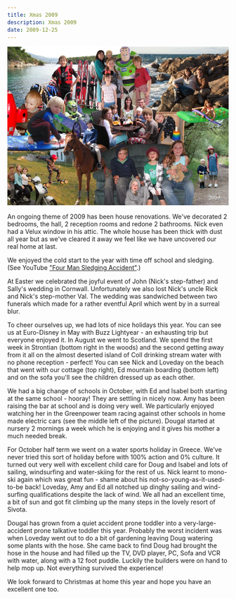 ```yaml
---
title: Xmas 2009
description: Xmas 2009
date: 2009-12-25
---
```



<a href="large.jpg"><img src="small.jpg" alt="[Xmas 2009]" class="center" /></a>

<p>An ongoing theme of 2009 has been house renovations.  We've
decorated 2 bedrooms, the hall, 2 reception rooms and redone 2
bathrooms.  Nick even had a Velux window in his attic.  The whole
house has been thick with dust all year but as we've cleared it away
we feel like we have uncovered our real home at last.</p>

<p>We enjoyed the cold start to the year with time off school and
sledging. (See YouTube <a href="http://www.youtube.com/watch?v=Gu9oYQbDeL4">"Four Man Sledging Accident"</a>.)</p>

<p>At Easter we celebrated the joyful event of John (Nick's
step-father) and Sally's wedding in Cornwall.  Unfortunately we also
lost Nick's uncle Rick and Nick's step-mother Val.  The wedding was
sandwiched between two funerals which made for a rather eventful April
which went by in a surreal blur.</p>

<p>To cheer ourselves up, we had lots of nice holidays this year.  You
can see us at Euro-Disney in May with Buzz Lightyear - an exhausting
trip but everyone enjoyed it.  In August we went to Scotland.  We
spend the first week in Strontian (bottom right in the woods) and the
second getting away from it all on the almost deserted island of Coll
drinking stream water with no phone reception - perfect!  You can see
Nick and Loveday on the beach that went with our cottage (top right),
Ed mountain boarding (bottom left) and on the sofa you'll see the
children dressed up as each other.</p>

<p>We had a big change of schools in October, with Ed and Isabel both
starting at the same school - hooray!  They are settling in nicely
now. Amy has been raising the bar at school and is doing very well.
We particularly enjoyed watching her in the Greenpower team racing
against other schools in home made electric cars (see the middle left
of the picture). Dougal started at nursery 2 mornings a week which he
is enjoying and it gives his mother a much needed break.</p>

<p>For October half term we went on a water sports holiday in Greece.
We've never tried this sort of holiday before with 100% action and 0%
culture.  It turned out very well with excellent child care for Doug
and Isabel and lots of sailing, windsurfing and water-skiing for the
rest of us. Nick learnt to mono-ski again which was great fun - shame
about his not-so-young-as-it-used-to-be back!  Loveday, Amy and Ed all
notched up dinghy sailing and wind-surfing qualifications despite the
lack of wind.  We all had an excellent time, a bit of sun and got fit
climbing up the many steps in the lovely resort of Sivota.</p>

<p>Dougal has grown from a quiet accident prone toddler into a
very-large-accident prone talkative toddler this year.  Probably the
worst incident was when Loveday went out to do a bit of gardening
leaving Doug watering some plants with the hose.  She came back to
find Doug had brought the hose in the house and had filled up the TV,
DVD player, PC, Sofa and VCR with water, along with a 12 foot puddle.
Luckily the builders were on hand to help mop up.  Not everything
survived the experience!</p>

<p>We look forward to Christmas at home this year and hope you have an
excellent one too.</p>
